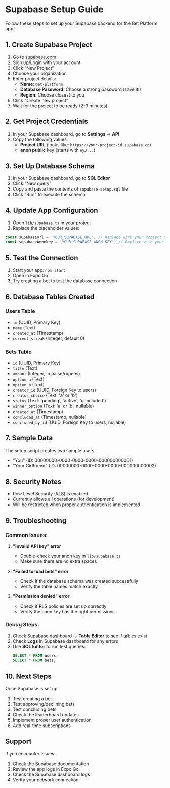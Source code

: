 # Supabase Setup Guide

Follow these steps to set up your Supabase backend for the Bet Platform app.

## 1. Create Supabase Project

1. Go to [supabase.com](https://supabase.com)
2. Sign up/Login with your account
3. Click "New Project"
4. Choose your organization
5. Enter project details:
   - **Name**: `bet-platform`
   - **Database Password**: Choose a strong password (save it!)
   - **Region**: Choose closest to you
6. Click "Create new project"
7. Wait for the project to be ready (2-3 minutes)

## 2. Get Project Credentials

1. In your Supabase dashboard, go to **Settings** → **API**
2. Copy the following values:
   - **Project URL** (looks like: `https://your-project-id.supabase.co`)
   - **anon public** key (starts with `eyJ...`)

## 3. Set Up Database Schema

1. In your Supabase dashboard, go to **SQL Editor**
2. Click "New query"
3. Copy and paste the contents of `supabase-setup.sql` file
4. Click "Run" to execute the schema

## 4. Update App Configuration

1. Open `lib/supabase.ts` in your project
2. Replace the placeholder values:

```typescript
const supabaseUrl = 'YOUR_SUPABASE_URL'; // Replace with your Project URL
const supabaseAnonKey = 'YOUR_SUPABASE_ANON_KEY'; // Replace with your anon key
```

## 5. Test the Connection

1. Start your app: `npm start`
2. Open in Expo Go
3. Try creating a bet to test the database connection

## 6. Database Tables Created

### Users Table
- `id` (UUID, Primary Key)
- `name` (Text)
- `created_at` (Timestamp)
- `current_streak` (Integer, default 0)

### Bets Table
- `id` (UUID, Primary Key)
- `title` (Text)
- `amount` (Integer, in paise/rupees)
- `option_a` (Text)
- `option_b` (Text)
- `creator_id` (UUID, Foreign Key to users)
- `creator_choice` (Text: 'a' or 'b')
- `status` (Text: 'pending', 'active', 'concluded')
- `winner_option` (Text: 'a' or 'b', nullable)
- `created_at` (Timestamp)
- `concluded_at` (Timestamp, nullable)
- `concluded_by_id` (UUID, Foreign Key to users, nullable)

## 7. Sample Data

The setup script creates two sample users:
- "You" (ID: 00000000-0000-0000-0000-000000000001)
- "Your Girlfriend" (ID: 00000000-0000-0000-0000-000000000002)

## 8. Security Notes

- Row Level Security (RLS) is enabled
- Currently allows all operations (for development)
- Will be restricted when proper authentication is implemented

## 9. Troubleshooting

### Common Issues:

1. **"Invalid API key" error**
   - Double-check your anon key in `lib/supabase.ts`
   - Make sure there are no extra spaces

2. **"Failed to load bets" error**
   - Check if the database schema was created successfully
   - Verify the table names match exactly

3. **"Permission denied" error**
   - Check if RLS policies are set up correctly
   - Verify the anon key has the right permissions

### Debug Steps:

1. Check Supabase dashboard → **Table Editor** to see if tables exist
2. Check **Logs** in Supabase dashboard for any errors
3. Use **SQL Editor** to run test queries:
   ```sql
   SELECT * FROM users;
   SELECT * FROM bets;
   ```

## 10. Next Steps

Once Supabase is set up:
1. Test creating a bet
2. Test approving/declining bets
3. Test concluding bets
4. Check the leaderboard updates
5. Implement proper user authentication
6. Add real-time subscriptions

## Support

If you encounter issues:
1. Check the Supabase documentation
2. Review the app logs in Expo Go
3. Check the Supabase dashboard logs
4. Verify your network connection
